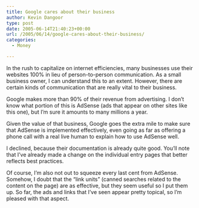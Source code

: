 ```yaml
---
title: Google cares about their business
author: Kevin Dangoor
type: post
date: 2005-06-14T21:40:23+00:00
url: /2005/06/14/google-cares-about-their-business/
categories:
  - Money

---
```

In the rush to capitalize on internet efficiencies, many businesses use their websites 100% in lieu of person-to-person communication. As a small business owner, I can understand this to an extent. However, there are certain kinds of communication that are really vital to their business.

Google makes more than 90% of their revenue from advertising. I don&#8217;t know what portion of this is AdSense (ads that appear on other sites like this one), but I&#8217;m sure it amounts to many millions a year.

Given the value of that business, Google goes the extra mile to make sure that AdSense is implemented effectively, even going as far as offering a phone call with a real live human to explain how to use AdSense well.

I declined, because their documentation is already quite good. You&#8217;ll note that I&#8217;ve already made a change on the individual entry pages that better reflects best practices.

Of course, I&#8217;m also not out to squeeze every last cent from AdSense. Somehow, I doubt that the &#8220;link units&#8221; (canned searches related to the content on the page) are as effective, but they seem useful so I put them up. So far, the ads and links that I&#8217;ve seen appear pretty topical, so I&#8217;m pleased with that aspect.